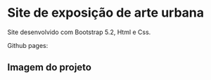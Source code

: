 # Site de exposição de arte urbana

Site desenvolvido com Bootstrap 5.2, Html e Css.

Github pages: 

## Imagem do projeto

